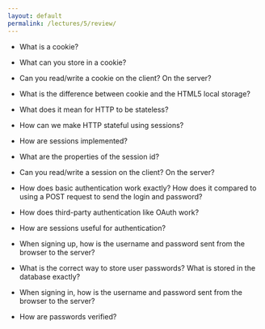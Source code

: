 ```yaml
---
layout: default
permalink: /lectures/5/review/
---
```


- What is a cookie?
- What can you store in a cookie?
- Can you read/write a cookie on the client? On the server?
- What is the difference between cookie and the HTML5 local storage?

- What does it mean for HTTP to be stateless? 
- How can we make HTTP stateful using sessions? 
- How are sessions implemented?
- What are the properties of the session id?
- Can you read/write a session on the client? On the server?

- How does basic authentication work exactly? How does it compared to using a POST request to send the login and password? 
- How does third-party authentication like OAuth work? 
- How are sessions useful for authentication?

- When signing up, how is the username and password sent from the browser to the server? 
- What is the correct way to store user passwords? What is stored in the database exactly? 
- When signing in, how is the username and password sent from the browser to the server?
- How are passwords verified?



